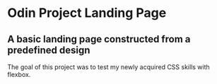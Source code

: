 # Odin Project Landing Page

## A basic landing page constructed from a predefined design
The goal of this project was to test my newly acquired CSS skills with flexbox.